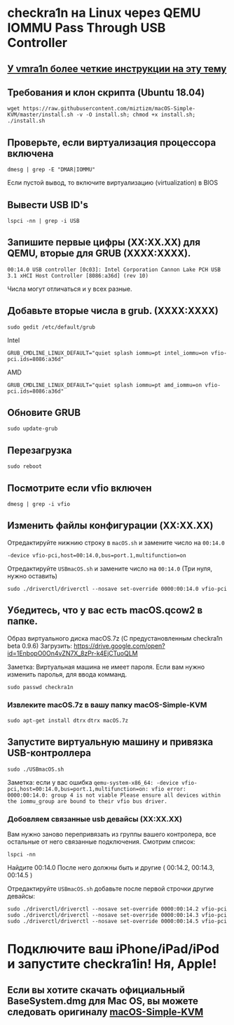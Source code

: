# checkra1n на Linux через QEMU IOMMU Pass Through USB Controller

## [У vmra1n более четкие инструкции на эту тему](https://www.reddit.com/r/jailbreak/comments/dxdmua/tutorial_detailed_guide_on_how_to_run_checkra1n/)

## Требования и клон скрипта (Ubuntu 18.04)

`wget https://raw.githubusercontent.com/miztizm/macOS-Simple-KVM/master/install.sh -v -O install.sh; chmod +x install.sh; ./install.sh`

## Проверьте, если виртуализация процессора включена

`dmesg | grep -E "DMAR|IOMMU"`

Если пустой вывод, то включите виртуализацию (virtualization) в BIOS 

## Вывести USB ID's

`lspci -nn | grep -i USB`

## Запишите первые цифры (XX:XX.XX) для QEMU, вторые для GRUB (XXXX:XXXX).

`00:14.0 USB controller [0c03]: Intel Corporation Cannon Lake PCH USB 3.1 xHCI Host Controller [8086:a36d] (rev 10)`

Числа могут отличаться и у всех разные.

## Добавьте вторые числа в grub. (XXXX:XXXX)

`sudo gedit /etc/default/grub`

Intel

`GRUB_CMDLINE_LINUX_DEFAULT="quiet splash iommu=pt intel_iommu=on vfio-pci.ids=8086:a36d"` 

AMD

`GRUB_CMDLINE_LINUX_DEFAULT="quiet splash iommu=pt amd_iommu=on vfio-pci.ids=8086:a36d"` 

## Обновитe GRUB

`sudo update-grub`

## Перезагрузка

`sudo reboot`

## Посмотрите если vfio включен

`dmesg | grep -i vfio`

##  Изменить файлы конфигурации (XX:XX.XX)

Отредактируйте нижнию строку в `macOS.sh` и замените число на `00:14.0`

`-device vfio-pci,host=00:14.0,bus=port.1,multifunction=on`

Отредактируйте `USBmacOS.sh` и замените число на `00:14.0` (Три нуля, нужно оставить)

`sudo ./driverctl/driverctl --nosave set-override 0000:00:14.0 vfio-pci`

## Убедитесь, что у вас есть macOS.qcow2 в папке.

Образ виртуального диска macOS.7z (С предустановленным checkra1n beta 0.9.6) 
Загрузить: https://drive.google.com/open?id=1EnbopO0On4vZN7X_8zPr-k4EjCTuoQLM

Заметка: Виртуальная машина не имеет пароля. Если вам нyжно изменить паролья, для ввода комманд.

`sudo passwd checkra1n`

### Извлеките macOS.7z в вашу папку macOS-Simple-KVM

`sudo apt-get install dtrx`
`dtrx macOS.7z`

## Запустите виртуальную машину и привязка USB-контроллера

`sudo ./USBmacOS.sh`

Заметка: если у вас ошибка `qemu-system-x86_64: -device vfio-pci,host=00:14.0,bus=port.1,multifunction=on: vfio error: 0000:00:14.0: group 4 is not viable
Please ensure all devices within the iommu_group are bound to their vfio bus driver.`

### Добовляем связанные usb девайсы (XX:XX.XX)

Вам нужно заново перепривязать из группы вашего контролера, все остальные от него связанные подключения.
Смотрим список:

`lspci -nn`

Найдите 00:14.0 После него должны быть и другие ( 00:14.2, 00:14.3, 00:14.5 )

Отредактируйте `USBmacOS.sh` добавьте после первой строчки другие девайсы:

`sudo ./driverctl/driverctl --nosave set-override 0000:00:14.2 vfio-pci
sudo ./driverctl/driverctl --nosave set-override 0000:00:14.3 vfio-pci
sudo ./driverctl/driverctl --nosave set-override 0000:00:14.5 vfio-pci`


# Подключите ваш iPhone/iPad/iPod и запустите checkra1in! Ня, Apple!

## Если вы хотите скачать официальный BaseSystem.dmg для Mac OS, вы можете следовать оригиналу [macOS-Simple-KVM](https://github.com/foxlet/macOS-Simple-KVM/blob/master/README.md) 
